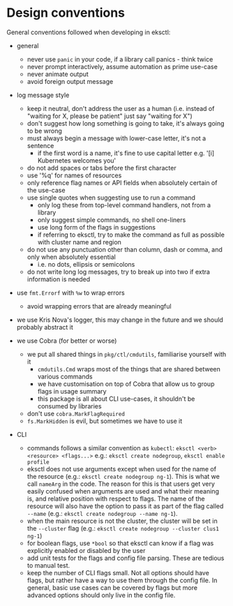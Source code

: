# Design conventions

General conventions followed when developing in eksctl:

- general
  - never use `panic` in your code, if a library call panics - think twice
  - never prompt interactively, assume automation as prime use-case
  - never animate output
  - avoid foreign output message

- log message style
  - keep it neutral, don't address the user as a human (i.e. instead of "waiting for X, please be patient" just say "waiting for X")
  - don't suggest how long something is going to take, it's always going to be wrong
  - must always begin a message with lower-case letter, it's not a sentence
      - if the first word is a name, it's fine to use capital letter e.g. '[i]  Kubernetes welcomes you'
  - do not add spaces or tabs before the first character
  - use '%q' for names of resources
  - only reference flag names or API fields when absolutely certain of the use-case
  - use single quotes when suggesting use to run a command
    - only log these from top-level command handlers, not from a library
    - only suggest simple commands, no shell one-liners
    - use long form of the flags in suggestions
    - if referring to eksctl, try to make the command as full as possible with cluster name and region
  - do not use any punctuation other than column, dash or comma, and only when absolutely essential
    - i.e. no dots, ellipsis or semicolons
  - do not write long log messages, try to break up into two if extra information is needed

- use `fmt.Errorf` with `%w` to wrap errors
  - avoid wrapping errors that are already meaningful

- we use Kris Nova's logger, this may change in the future and we should probably abstract it

- we use Cobra (for better or worse)
    - we put all shared things in `pkg/ctl/cmdutils`, familiarise yourself with it
      - `cmdutils.Cmd` wraps most of the things that are shared between various commands
      - we have customisation on top of Cobra that allow us to group flags in usage summary
      - this package is all about CLI use-cases, it shouldn't be consumed by libraries
    - don't use `cobra.MarkFlagRequired`
    - `fs.MarkHidden` is evil, but sometimes we have to use it

- CLI
  - commands follows a similar convention as `kubectl`: `eksctl <verb> <resource> <flags...>` e.g.: `eksctl create nodegroup`, `eksctl enable profile`
  - eksctl does not use arguments except when used for the name of the resource (e.g.: `eksctl create nodegroup ng-1`). This is what we call `nameArg` in the code. The reason for this is that users get very easily confused when arguments are used and what their meaning is, and relative position with respect to flags. The name of the resource will also have the option to pass it as part of the flag called `--name` (e.g.: `eksctl create nodegroup --name ng-1`).
  - when the main resource is not the cluster, the cluster will be set in the `--cluster` flag (e.g.: `eksctl create nodegroup --cluster clus1 ng-1`)
  - for boolean flags, use `*bool` so that eksctl can know if a flag was explicitly enabled or disabled by the user
  - add unit tests for the flags and config file parsing. These are tedious to manual test.
  - keep the number of CLI flags small. Not all options should have flags, but rather have a way to use them through the config file. In general, basic use cases can be covered by flags but more advanced options should only live in the config file.
  
